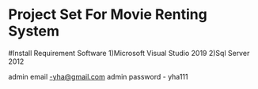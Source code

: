 # Project Set For Movie Renting System

#Install Requirement Software 
1)Microsoft Visual Studio 2019
2)Sql Server 2012

admin email -yha@gmail.com
admin password - yha111

